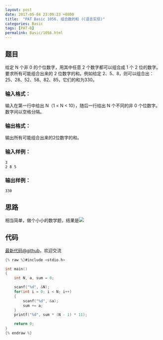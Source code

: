 ```yaml
---
layout: post
date: 2017-05-04 23:09:23 +0800
title:  "PAT Basic 1056. 组合数的和 (C语言实现)"
categories: Basic
tags: [PAT-B]
permalink: Basic/1056.html
---
```


## 题目

给定 N 个非 0 的个位数字，用其中任意 2 个数字都可以组合成 1 个 2 位的数字。要求所有可能组合出来的 2 位数字的和。例如给定
2、5、8，则可以组合出：25、28、52、58、82、85，它们的和为330。

### 输入格式：

输入在第一行中给出 N（1 $<$ N $<$ 10），随后一行给出 N 个不同的非 0 个位数字。数字间以空格分隔。

### 输出格式：

输出所有可能组合出来的2位数字的和。

### 输入样例：

    
    
    3
    2 8 5
    

### 输出样例：

    
    
    330
    



## 思路

相当简单，做个小小的数学题，结果是![](http://latex.codecogs.com/svg.latex?11(N-1)\sum_{i=1}^Na_i)

## 代码

[最新代码@github](https://github.com/OliverLew/PAT/blob/master/PATBasic/1056.c)，欢迎交流
```c
{% raw %}#include <stdio.h>

int main()
{
    int N, a, sum = 0;

    scanf("%d", &N);
    for(int i = 0; i < N; i++)
    {
        scanf("%d", &a);
        sum += a;
    }
    printf("%d", sum * (N - 1) * 11);

    return 0;
}
{% endraw %}
```